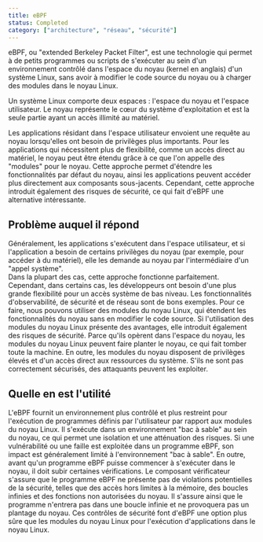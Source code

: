 ```yaml
---
title: eBPF
status: Completed
category: ["architecture", "réseau", "sécurité"]
---
```


eBPF, ou "extended Berkeley Packet Filter", est une technologie qui permet à de petits programmes ou scripts de s'exécuter au sein d'un environnement contrôlé dans l'espace du noyau (kernel en anglais) d'un système Linux, sans avoir à modifier le code source du noyau ou à charger des modules dans le noyau Linux.

Un système Linux comporte deux espaces : l'espace du noyau et l'espace utilisateur.
Le noyau représente le cœur du système d'exploitation et est la seule partie ayant un accès illimité au matériel.

Les applications résidant dans l'espace utilisateur envoient une requête au noyau lorsqu'elles ont besoin de privilèges plus importants.
Pour les applications qui nécessitent plus de flexibilité, comme un accès direct au matériel, le noyau peut être étendu grâce à ce que l'on appelle des "modules" pour le noyau.
Cette approche permet d'étendre les fonctionnalités par défaut du noyau,
ainsi les applications peuvent accéder plus directement aux composants sous-jacents.
Cependant, cette approche introduit également des risques de sécurité, ce qui fait d'eBPF une alternative intéressante.

## Problème auquel il répond

Généralement, les applications s'exécutent dans l'espace utilisateur, et si l'application a besoin de certains privilèges du noyau (par exemple, pour accéder à du matériel), elle les demande au noyau par l'intermédiaire d'un "appel système".  
Dans la plupart des cas, cette approche fonctionne parfaitement. Cependant, dans certains cas, les développeurs ont besoin d'une plus grande flexibilité pour un accès système de bas niveau.
Les fonctionnalités d'observabilité, de sécurité et de réseau sont de bons exemples.
Pour ce faire, nous pouvons utiliser des modules du noyau Linux, qui étendent les fonctionnalités du noyau sans en modifier le code source.
Si l'utilisation des modules du noyau Linux présente des avantages, elle introduit également des risques de sécurité.
Parce qu'ils opèrent dans l'espace du noyau, les modules du noyau Linux peuvent faire planter le noyau, ce qui fait tomber toute la machine.
En outre, les modules du noyau disposent de privilèges élevés et d'un accès direct aux ressources du système. S'ils ne sont pas correctement sécurisés, des attaquants peuvent les exploiter.

## Quelle en est l'utilité

L'eBPF fournit un environnement plus contrôlé et plus restreint pour l'exécution de programmes définis par l'utilisateur par rapport aux modules du noyau Linux.
Il s'exécute dans un environnement "bac à sable" au sein du noyau, ce qui permet une isolation et une atténuation des risques.
Si une vulnérabilité ou une faille est exploitée dans un programme eBPF, son impact est généralement limité à l'environnement "bac à sable".
En outre, avant qu'un programme eBPF puisse commencer à s'exécuter dans le noyau, il doit subir certaines vérifications.
Le composant vérificateur s'assure que le programme eBPF ne présente pas de violations potentielles de la sécurité,
telles que des accès hors limites à la mémoire, des boucles infinies et des fonctions non autorisées du noyau.
Il s'assure ainsi que le programme n'entrera pas dans une boucle infinie et ne provoquera pas un plantage du noyau.
Ces contrôles de sécurité font d'eBPF une option plus sûre que les modules du noyau Linux pour l'exécution d'applications dans le noyau Linux.

